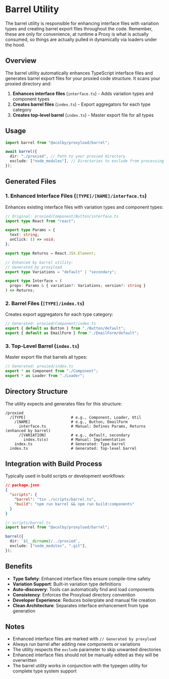 # Barrel Utility

The barrel utility is responsible for enhancing interface files with variation types and creating barrel export files throughout the code. Remember, these are only for convenience, at runtime a Proxy is what is actually consumed, so things are actually pulled in dynamically via loaders under the hood.

## Overview

The barrel utility automatically enhances TypeScript interface files and generates barrel export files for your proxied code structure. It scans your proxied directory and:

1. **Enhances interface files** (`interface.ts`) - Adds variation types and component types
2. **Creates barrel files** (`index.ts`) - Export aggregators for each type category
3. **Creates top-level barrel** (`index.ts`) - Master export file for all types

## Usage

```typescript
import barrel from "@acolby/proxyload/barrel";

await barrel({
  dir: "./proxied", // Path to your proxied directory
  exclude: ["node_modules"], // Directories to exclude from processing
});
```

## Generated Files

### 1. Enhanced Interface Files (`[TYPE]/[NAME]/interface.ts`)

Enhances existing interface files with variation types and component types:

```typescript
// Original: proxied/Component/Button/interface.ts
import type React from "react";

export type Params = {
  text: string;
  onClick: () => void;
};

export type Returns = React.JSX.Element;

// Enhanced by barrel utility:
// Generated by proxyload
export type Variations = "default" | "secondary";

export type Interface = (
  props: Params & { variation?: Variations; version?: string }
) => Returns;
```

### 2. Barrel Files (`[TYPE]/index.ts`)

Creates export aggregators for each type category:

```typescript
// Generated: proxied/Component/index.ts
export { default as Button } from "./Button/default";
export { default as EmailForm } from "./EmailForm/default";
```

### 3. Top-Level Barrel (`index.ts`)

Master export file that barrels all types:

```typescript
// Generated: proxied/index.ts
export * as Component from "./Component";
export * as Loader from "./Loader";
```

## Directory Structure

The utility expects and generates files for this structure:

```
/proxied
  /[TYPE]                    # e.g., Component, Loader, Util
    /[NAME]                  # e.g., Button, EmailForm
      interface.ts           # Manual: Defines Params, Returns (enhanced by barrel)
      /[VARIATION]           # e.g., default, secondary
        index.ts(x)          # Manual: Implementation
    index.ts                 # Generated: Type barrel
  index.ts                   # Generated: Top-level barrel
```

## Integration with Build Process

Typically used in build scripts or development workflows:

```json
// package.json
{
  "scripts": {
    "barrel": "tsx ./scripts/barrel.ts",
    "build": "npm run barrel && npm run build:components"
  }
}
```

```typescript
// scripts/barrel.ts
import barrel from "@acolby/proxyload/barrel";

barrel({
  dir: `${__dirname}/../proxied`,
  exclude: ["node_modules", ".git"],
});
```

## Benefits

- **Type Safety**: Enhanced interface files ensure compile-time safety
- **Variation Support**: Built-in variation type definitions
- **Auto-discovery**: Tools can automatically find and load components
- **Consistency**: Enforces the Proxyload directory convention
- **Developer Experience**: Reduces boilerplate and manual file creation
- **Clean Architecture**: Separates interface enhancement from type generation

## Notes

- Enhanced interface files are marked with `// Generated by proxyload`
- Always run barrel after adding new components or variations
- The utility respects the `exclude` parameter to skip unwanted directories
- Enhanced interface files should not be manually edited as they will be overwritten
- The barrel utility works in conjunction with the typegen utility for complete type system support
